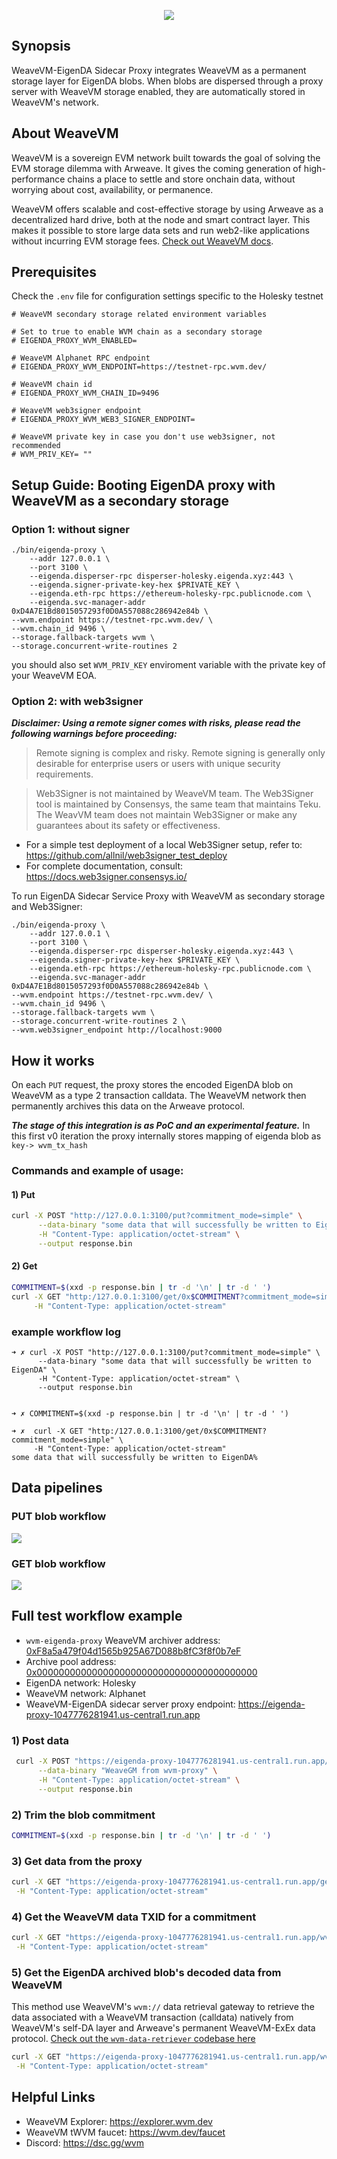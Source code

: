 <p align="center">
  <a href="https://wvm.dev">
    <img src="./media/banner.png">
  </a>
</p>

## Synopsis

WeaveVM-EigenDA Sidecar Proxy integrates WeaveVM as a permanent storage layer for EigenDA blobs. When blobs are dispersed through a proxy server with WeaveVM storage enabled, they are automatically stored in WeaveVM's network.

## About WeaveVM

WeaveVM is a sovereign EVM network built towards the goal of solving the EVM storage dilemma with Arweave. It gives the coming generation of high-performance chains a place to settle and store onchain data, without worrying about cost, availability, or permanence.

WeaveVM offers scalable and cost-effective storage by using Arweave as a decentralized hard drive, both at the node and smart contract layer. This makes it possible to store large data sets and run web2-like applications without incurring EVM storage fees. [Check out WeaveVM docs](https://docs.wvm.dev).

## Prerequisites

Check the `.env` file for configuration settings specific to the Holesky testnet

```env
# WeaveVM secondary storage related environment variables

# Set to true to enable WVM chain as a secondary storage
# EIGENDA_PROXY_WVM_ENABLED=

# WeaveVM Alphanet RPC endpoint
# EIGENDA_PROXY_WVM_ENDPOINT=https://testnet-rpc.wvm.dev/

# WeaveVM chain id
# EIGENDA_PROXY_WVM_CHAIN_ID=9496

# WeaveVM web3signer endpoint
# EIGENDA_PROXY_WVM_WEB3_SIGNER_ENDPOINT=

# WeaveVM private key in case you don't use web3signer, not recommended
# WVM_PRIV_KEY= ""
```

## Setup Guide: Booting EigenDA proxy with WeaveVM as a secondary storage 

### Option 1: without signer

```log
./bin/eigenda-proxy \
    --addr 127.0.0.1 \
    --port 3100 \
    --eigenda.disperser-rpc disperser-holesky.eigenda.xyz:443 \
    --eigenda.signer-private-key-hex $PRIVATE_KEY \
    --eigenda.eth-rpc https://ethereum-holesky-rpc.publicnode.com \
    --eigenda.svc-manager-addr 0xD4A7E1Bd8015057293f0D0A557088c286942e84b \
--wvm.endpoint https://testnet-rpc.wvm.dev/ \
--wvm.chain_id 9496 \
--storage.fallback-targets wvm \
--storage.concurrent-write-routines 2
```

you should also set `WVM_PRIV_KEY` enviroment variable with the private key of your WeaveVM EOA.

### Option 2: with web3signer

***Disclaimer: Using a remote signer comes with risks, please read the following warnings before proceeding:***

> Remote signing is complex and risky. Remote signing is generally only desirable for enterprise users or users with unique security requirements.

> Web3Signer is not maintained by WeaveVM team. The Web3Signer tool is maintained by Consensys, the same team that maintains Teku. The WeavVM team does not maintain Web3Signer or make any guarantees about its safety or effectiveness.


- For a simple test deployment of a local Web3Signer setup, refer to: https://github.com/allnil/web3signer_test_deploy
- For complete documentation, consult: https://docs.web3signer.consensys.io/

To run EigenDA Sidecar Service Proxy with WeaveVM as secondary storage and Web3Signer:

```log
./bin/eigenda-proxy \
    --addr 127.0.0.1 \
    --port 3100 \
    --eigenda.disperser-rpc disperser-holesky.eigenda.xyz:443 \
    --eigenda.signer-private-key-hex $PRIVATE_KEY \
    --eigenda.eth-rpc https://ethereum-holesky-rpc.publicnode.com \
    --eigenda.svc-manager-addr 0xD4A7E1Bd8015057293f0D0A557088c286942e84b \
--wvm.endpoint https://testnet-rpc.wvm.dev/ \
--wvm.chain_id 9496 \
--storage.fallback-targets wvm \
--storage.concurrent-write-routines 2 \
--wvm.web3signer_endpoint http://localhost:9000
```

## How it works

On each `PUT` request, the proxy stores the encoded EigenDA blob on WeaveVM as a type 2 transaction calldata. The WeaveVM network then permanently archives this data on the Arweave protocol.

***The stage of this integration is as PoC and an experimental feature.*** In this first v0 iteration the proxy internally stores mapping of eigenda blob as `key-> wvm_tx_hash`

### Commands and example of usage:

#### 1) Put
```bash
curl -X POST "http://127.0.0.1:3100/put?commitment_mode=simple" \
      --data-binary "some data that will successfully be written to EigenDA" \
      -H "Content-Type: application/octet-stream" \
      --output response.bin
```

####  2) Get

```bash
COMMITMENT=$(xxd -p response.bin | tr -d '\n' | tr -d ' ')
curl -X GET "http:/127.0.0.1:3100/get/0x$COMMITMENT?commitment_mode=simple" \
     -H "Content-Type: application/octet-stream"
```

### example workflow log

```log
➜ ✗ curl -X POST "http://127.0.0.1:3100/put?commitment_mode=simple" \
      --data-binary "some data that will successfully be written to EigenDA" \
      -H "Content-Type: application/octet-stream" \
      --output response.bin


➜ ✗ COMMITMENT=$(xxd -p response.bin | tr -d '\n' | tr -d ' ')

➜ ✗  curl -X GET "http:/127.0.0.1:3100/get/0x$COMMITMENT?commitment_mode=simple" \
     -H "Content-Type: application/octet-stream"
some data that will successfully be written to EigenDA%
```


## Data pipelines

### PUT blob workflow
![](./media/put-workflow.png)

### GET blob workflow
![](./media/get-workflow.png)

## Full test workflow example

- `wvm-eigenda-proxy` WeaveVM archiver address: [0xF8a5a479f04d1565b925A67D088b8fC3f8f0b7eF](https://explorer.wvm.dev/address/0xF8a5a479f04d1565b925A67D088b8fC3f8f0b7eF)
- Archive pool address: [0x0000000000000000000000000000000000000000](https://explorer.wvm.dev/address/0x0000000000000000000000000000000000000000)
- EigenDA network: Holesky
- WeaveVM network: Alphanet
- WeaveVM-EigenDA sidecar server proxy endpoint: https://eigenda-proxy-1047776281941.us-central1.run.app

### 1) Post data 

```bash
 curl -X POST "https://eigenda-proxy-1047776281941.us-central1.run.app/put/?commitment_mode=simple" \
      --data-binary "WeaveGM from wvm-proxy" \
      -H "Content-Type: application/octet-stream" \
      --output response.bin
```
### 2) Trim the blob commitment

```bash
COMMITMENT=$(xxd -p response.bin | tr -d '\n' | tr -d ' ')
```

### 3) Get data from the proxy

```bash
curl -X GET "https://eigenda-proxy-1047776281941.us-central1.run.app/get/0x$COMMITMENT?commitment_mode=simple" \
 -H "Content-Type: application/octet-stream"
```
### 4) Get the WeaveVM data TXID for a commitment

```bash
curl -X GET "https://eigenda-proxy-1047776281941.us-central1.run.app/wvm/get/txhash/0x$COMMITMENT?commitment_mode=simple" \
 -H "Content-Type: application/octet-stream"
```

### 5) Get the EigenDA archived blob's decoded data from WeaveVM

This method use WeaveVM's `wvm://` data retrieval gateway to retrieve the data associated with a WeaveVM transaction (calldata) natively from WeaveVM's self-DA layer and Arweave's permanent WeaveVM-ExEx data protocol. [Check out the `wvm-data-retriever` codebase here](https://github.com/weavevM/wvm-data-retriever)

```bash
curl -X GET "https://eigenda-proxy-1047776281941.us-central1.run.app/wvm/get/0x$COMMITMENT?commitment_mode=simple" \
 -H "Content-Type: application/octet-stream"
```
## Helpful Links

- WeaveVM Explorer: https://explorer.wvm.dev
- WeaveVM tWVM faucet: https://wvm.dev/faucet
- Discord: https://dsc.gg/wvm
